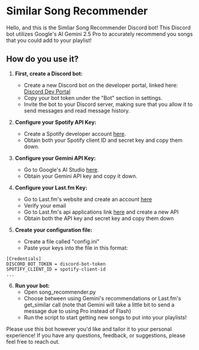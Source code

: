 # Similar Song Recommender

Hello, and this is the Simliar Song Recommender Discord bot! This Discord bot utilizes Google's AI Gemini 2.5 Pro to accurately recommend you songs that you could add to your playlist!

## How do you use it?

1. **First, create a Discord bot:**
    - Create a new Discord bot on the developer portal, linked here: [Discord Dev Portal](https://discord.com/developers/applications)
    - Copy your bot token under the "Bot" section in settings.
    - Invite the bot to your Discord server, making sure that you allow it to send messages and read message history.

2. **Configure your Spotify API Key:**
    - Create a Spotify developer account [here](https://developer.spotify.com/dashboard).
    - Obtain both your Spotify client ID and secret key and copy them down.

3. **Configure your Gemini API Key:**
    - Go to Google's AI Studio [here](https://aistudio.google.com/prompts/new_chat).
    - Obtain your Gemini API key and copy it down.

4. **Configure your Last.fm Key:**
    - Go to Last.fm's website and create an account [here](https://www.last.fm/join)
    - Verify your email
    - Go to Last.fm's api applications link [here](https://www.last.fm/api/accounts) and create a new API
    - Obtain both the API key and secret key and copy them down

5. **Create your configuration file:**
    - Create a file called "config.ini"
    - Paste your keys into the file in this format:
    
```plaintext
[Credentials]
DISCORD_BOT_TOKEN = discord-bot-token
SPOTIFY_CLIENT_ID = spotify-client-id
...
```

6. **Run your bot:**
    - Open song_recommender.py
    - Choose between using Gemini's recommendations or Last.fm's get_similar call (note that Gemini will take a little bit to send a message due to using Pro instead of Flash)
    - Run the script to start getting new songs to put into your playlists!

Please use this bot however you'd like and tailor it to your personal experience! If you have any questions, feedback, or suggestions, please feel free to reach out.